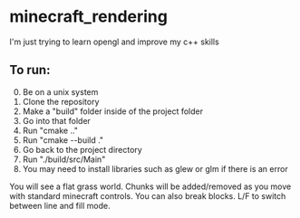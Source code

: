 # minecraft_rendering
I'm just trying to learn opengl and improve my c++ skills

## To run:
0. Be on a unix system
1. Clone the repository
2. Make a "build" folder inside of the project folder
3. Go into that folder
4. Run "cmake .."
5. Run "cmake --build ."
6. Go back to the project directory
7. Run "./build/src/Main"
8. You may need to install libraries such as glew or glm if there is an error

You will see a flat grass world. Chunks will be added/removed as you move with standard minecraft controls. You can also break blocks. L/F to switch between line and fill mode.
